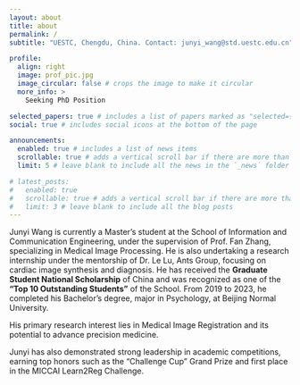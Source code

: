 ```yaml
---
layout: about
title: about
permalink: /
subtitle: "UESTC, Chengdu, China. Contact: junyi_wang@std.uestc.edu.cn"

profile:
  align: right
  image: prof_pic.jpg
  image_circular: false # crops the image to make it circular
  more_info: >
    Seeking PhD Position

selected_papers: true # includes a list of papers marked as "selected={true}"
social: true # includes social icons at the bottom of the page

announcements:
  enabled: true # includes a list of news items
  scrollable: true # adds a vertical scroll bar if there are more than 3 news items
  limit: 5 # leave blank to include all the news in the `_news` folder

# latest_posts:
#   enabled: true
#   scrollable: true # adds a vertical scroll bar if there are more than 3 new posts items
#   limit: 3 # leave blank to include all the blog posts
---
```


Junyi Wang is currently a Master’s student at the School of Information and Communication Engineering, under the supervision of Prof. Fan Zhang, specializing in Medical Image Processing.
He is also undertaking a research internship under the mentorship of Dr. Le Lu, Ants Group, focusing on cardiac image synthesis and diagnosis.
He has received the **Graduate Student National Scholarship** of China and was recognized as one of the **“Top 10 Outstanding Students”** of the School. From 2019 to 2023, he completed his Bachelor’s degree, major in Psychology, at Beijing Normal University.

His primary research interest lies in Medical Image Registration and its potential to advance precision medicine.

Junyi has also demonstrated strong leadership in academic competitions, earning top honors such as the “Challenge Cup” Grand Prize and first place in the MICCAI Learn2Reg Challenge.